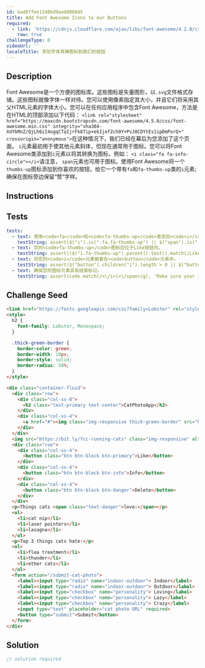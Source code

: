 ```yaml
---
id: bad87fee1348bd9aedd08845
title: Add Font Awesome Icons to our Buttons
required:
  - link: 'https://cdnjs.cloudflare.com/ajax/libs/font-awesome/4.2.0/css/font-awesome.css'
    raw: true
challengeType: 0
videoUrl: ''
localeTitle: 添加字体真棒图标到我们的按钮
---
```


## Description
<section id="description"> Font Awesome是一个方便的图标库。这些图标是矢量图形，以<code>.svg</code>文件格式存储。这些图标就像字体一样对待。您可以使用像素指定其大小，并且它们将采用其父HTML元素的字体大小。您可以在任何应用程序中包含Font Awesome，方法是在HTML的顶部添加以下代码： <code>&lt;link rel=&quot;stylesheet&quot; href=&quot;https://maxcdn.bootstrapcdn.com/font-awesome/4.5.0/css/font-awesome.min.css&quot; integrity=&quot;sha384-XdYbMnZ/QjLh6iI4ogqCTaIjrFk87ip+ekIjefZch0Y+PvJ8CDYtEs1ipDmPorQ+&quot; crossorigin=&quot;anonymous&quot;&gt;</code>在这种情况下，我们已经在幕后为您添加了这个页面。 <code>i</code>元素最初用于使其他元素斜体，但现在通常用于图标。您可以将Font Awesome类添加到<code>i</code>元素以将其转换为图标，例如： <code>&lt;i class=&quot;fa fa-info-circle&quot;&gt;&lt;/i&gt;</code>请注意， <code>span</code>元素也可用于图标。使用Font Awesome将一个<code>thumbs-up</code>图标添加到你喜欢的按钮，给它一个带有<code>fa</code>和<code>fa-thumbs-up</code>类的<code>i</code>元素;确保在图标旁边保留“赞”字样。 </section>

## Instructions
<section id="instructions">
</section>

## Tests
<section id='tests'>

```yml
tests:
  - text: 使用<code>fa</code>和<code>fa-thumbs-up</code>类添加<code>i</code>元素。
    testString: assert($("i").is(".fa.fa-thumbs-up") || $("span").is(".fa.fa-thumbs-up"), 'Add an <code>i</code> element with the classes <code>fa</code> and <code>fa-thumbs-up</code>.');
  - text: 您的<code>fa-thumbs-up</code>图标应位于Like按钮内。
    testString: assert(($("i.fa-thumbs-up").parent().text().match(/Like/gi) && $(".btn-primary > i").is(".fa.fa-thumbs-up")) || ($("span.fa-thumbs-up").parent().text().match(/Like/gi) && $(".btn-primary > span").is(".fa.fa-thumbs-up")), 'Your <code>fa-thumbs-up</code> icon should be located within the Like button.');
  - text: 将您的<code>i</code>元素嵌套在<code>button</code>元素中。
    testString: assert($("button").children("i").length > 0 || $("button").children("span").length > 0, 'Nest your <code>i</code> element within your <code>button</code> element.');
  - text: 确保您的图标元素具有结束标记。
    testString: assert(code.match(/<\/i>|<\/span>/g), 'Make sure your icon element has a closing tag.');

```

</section>

## Challenge Seed
<section id='challengeSeed'>

<div id='html-seed'>

```html
<link href="https://fonts.googleapis.com/css?family=Lobster" rel="stylesheet" type="text/css">
<style>
  h2 {
    font-family: Lobster, Monospace;
  }

  .thick-green-border {
    border-color: green;
    border-width: 10px;
    border-style: solid;
    border-radius: 50%;
  }
</style>

<div class="container-fluid">
  <div class="row">
    <div class="col-xs-8">
      <h2 class="text-primary text-center">CatPhotoApp</h2>
    </div>
    <div class="col-xs-4">
      <a href="#"><img class="img-responsive thick-green-border" src="https://bit.ly/fcc-relaxing-cat" alt="A cute orange cat lying on its back."></a>
    </div>
  </div>
  <img src="https://bit.ly/fcc-running-cats" class="img-responsive" alt="Three kittens running towards the camera.">
  <div class="row">
    <div class="col-xs-4">
      <button class="btn btn-block btn-primary">Like</button>
    </div>
    <div class="col-xs-4">
      <button class="btn btn-block btn-info">Info</button>
    </div>
    <div class="col-xs-4">
      <button class="btn btn-block btn-danger">Delete</button>
    </div>
  </div>
  <p>Things cats <span class="text-danger">love:</span></p>
  <ul>
    <li>cat nip</li>
    <li>laser pointers</li>
    <li>lasagna</li>
  </ul>
  <p>Top 3 things cats hate:</p>
  <ol>
    <li>flea treatment</li>
    <li>thunder</li>
    <li>other cats</li>
  </ol>
  <form action="/submit-cat-photo">
    <label><input type="radio" name="indoor-outdoor"> Indoor</label>
    <label><input type="radio" name="indoor-outdoor"> Outdoor</label>
    <label><input type="checkbox" name="personality"> Loving</label>
    <label><input type="checkbox" name="personality"> Lazy</label>
    <label><input type="checkbox" name="personality"> Crazy</label>
    <input type="text" placeholder="cat photo URL" required>
    <button type="submit">Submit</button>
  </form>
</div>

```

</div>



</section>

## Solution
<section id='solution'>

```js
// solution required
```
</section>
